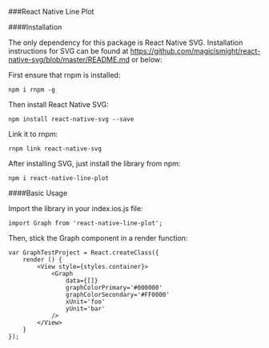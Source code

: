 ###React Native Line Plot

####Installation

The only dependency for this package is React Native SVG. Installation
instructions for SVG can be found at
https://github.com/magicismight/react-native-svg/blob/master/README.md
or below:

First ensure that rnpm is installed:
```
npm i rnpm -g
```
Then install React Native SVG:
```
npm install react-native-svg --save
```
Link it to rnpm:
```
rnpm link react-native-svg
```

After installing SVG, just install the library from npm:
```
npm i react-native-line-plot
```

####Basic Usage

Import the library in your index.ios.js file:
```
import Graph from 'react-native-line-plot';
```

Then, stick the Graph component in a render function:
```
var GraphTestProject = React.createClass({
    render () {
        <View style={styles.container}>
            <Graph
                data={[]}
                graphColorPrimary='#000000'
                graphColorSecondary='#FF0000'
                xUnit='foo'
                yUnit='bar'
            />
        </View>    
    }
});
```

